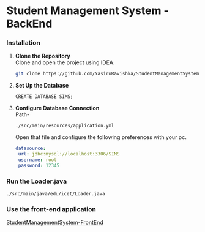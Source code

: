 # Student Management System - BackEnd
### Installation
1. **Clone the Repository**\
   Clone and open the project using IDEA.
   ```bash
   git clone https://github.com/YasiruRavishka/StudentManagementSystem-BackEnd.git
   ```
2. **Set Up the Database**
   ```mysql
   CREATE DATABASE SIMS;
   ```
3. **Configure Database Connection**\
   Path-
   ```
   ./src/main/resources/application.yml
   ```
   Open that file and configure the following preferences with your pc.
   ```yml
   datasource:
    url: jdbc:mysql://localhost:3306/SIMS
    username: root
    password: 12345
   ```
### Run the Loader.java
   ```
   ./src/main/java/edu/icet/Loader.java
   ```
### Use the front-end application
  [StudentManagementSystem-FrontEnd](https://github.com/YasiruRavishka/StudentManagementSystem-FrontEnd)
   
